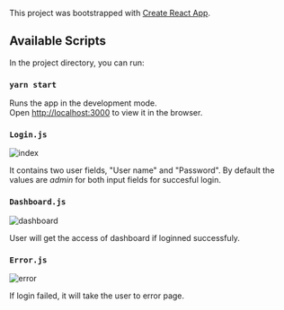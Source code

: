 This project was bootstrapped with [Create React App](https://github.com/facebook/create-react-app).

## Available Scripts

In the project directory, you can run:

### `yarn start`

Runs the app in the development mode.<br />
Open [http://localhost:3000](http://localhost:3000) to view it in the browser.

### `Login.js`

![index](https://user-images.githubusercontent.com/17312616/78763782-3be95900-79a3-11ea-999f-db352e7ad469.png)

It contains two user fields, "User name" and "Password". By default the values are _admin_ for both input fields for succesful login.

### `Dashboard.js`

![dashboard](https://user-images.githubusercontent.com/17312616/78764104-b31eed00-79a3-11ea-95bc-c31d19ada0a3.png)

User will get the access of dashboard if loginned successfuly.

### `Error.js`

![error](https://user-images.githubusercontent.com/17312616/78764371-1446c080-79a4-11ea-80fa-ff680917964a.png)

If login failed, it will take the user to error page.

